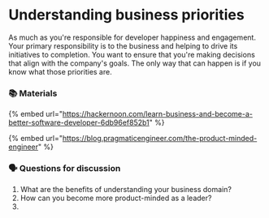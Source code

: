# Understanding business priorities

As much as you're responsible for developer happiness and engagement. Your primary responsibility is to the business and helping to drive its initiatives to completion. You want to ensure that you're making decisions that align with the company's goals. The only way that can happen is if you know what those priorities are.

### 📚 Materials

{% embed url="https://hackernoon.com/learn-business-and-become-a-better-software-developer-6db96ef852b1" %}

{% embed url="https://blog.pragmaticengineer.com/the-product-minded-engineer" %}

### 🗣 Questions for discussion

1. What are the benefits of understanding your business domain?
2. How can you become more product-minded as a leader?
3. 
